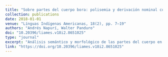 ```yaml
---
title: "Sobre partes del cuerpo bora: polisemia y derivación nominal con cambio tonal"
collection: publications
date: 2018-01-01
venue: "Línguas Indígenas Americanas, 18(2), pp. 7–19"
authors: "Andrés Napurí, Walter Panduro"
doi: "10.20396/liames.v18i2.8651025"
type: "journal"
excerpt: "Análisis semántico y morfológico de las partes del cuerpo en bora."
link: "https://doi.org/10.20396/liames.v18i2.8651025"
---
```

